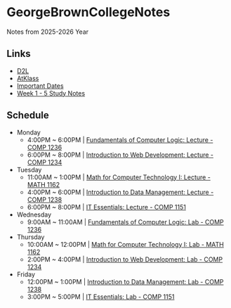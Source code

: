 # GeorgeBrownCollegeNotes
Notes from 2025-2026 Year

## Links
- [D2L](https://learn.georgebrown.ca)
- [AtKlass](https://app.atklass.com)
- [Important Dates](https://www.georgebrown.ca/current-students/important-dates?term=27246&category=131)
- [Week 1 - 5 Study Notes](comp1238.md)

## Schedule

- Monday
  - 4:00PM ~ 6:00PM | [Fundamentals of Computer Logic: Lecture - COMP 1236](https://learn.georgebrown.ca/d2l/home/416378)
  - 6:00PM ~ 8:00PM | [Introduction to Web Development: Lecture - COMP 1234](https://learn.georgebrown.ca/d2l/home/416188)
- Tuesday
  - 11:00AM ~ 1:00PM | [Math for Computer Technology I: Lecture - MATH 1162](https://learn.georgebrown.ca/d2l/home/405827)
  - 4:00PM ~ 6:00PM | [Introduction to Data Management: Lecture - COMP 1238](https://learn.georgebrown.ca/d2l/home/412494)
  - 6:00PM ~ 8:00PM | [IT Essentials: Lecture - COMP 1151](https://learn.georgebrown.ca/d2l/home/408352)
- Wednesday
  - 9:00AM ~ 11:00AM | [Fundamentals of Computer Logic: Lab - COMP 1236](https://learn.georgebrown.ca/d2l/home/416378)
- Thursday
  - 10:00AM ~ 12:00PM | [Math for Computer Technology I: Lab - MATH 1162](https://learn.georgebrown.ca/d2l/home/405827)
  - 2:00PM ~ 4:00PM | [Introduction to Web Development: Lab - COMP 1234](https://learn.georgebrown.ca/d2l/home/416188)   
- Friday
  - 12:00PM ~ 1:00PM | [Introduction to Data Management: Lab - COMP 1238](https://learn.georgebrown.ca/d2l/home/412494)
  - 3:00PM ~ 5:00PM | [IT Essentials: Lab - COMP 1151](https://learn.georgebrown.ca/d2l/home/408352)
